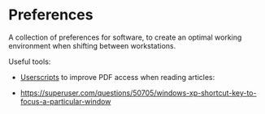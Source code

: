 # Preferences
A collection of preferences for software, to create an optimal working environment when shifting between workstations.




Useful tools:

- [Userscripts](https://gist.github.com/ms609/beaed274ec473fbe0f929d1ea88e4158) to improve PDF access when reading articles:
  
- https://superuser.com/questions/50705/windows-xp-shortcut-key-to-focus-a-particular-window

